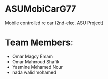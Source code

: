 # ASUMobiCarG77
Mobile controlled rc car (2nd-elec. ASU Project)
# Team Members:
- Omar Magdy Emam
- Omar Mahmoud Shafik
- Yasmine Mohamed Nour
- nada walid mohamed
